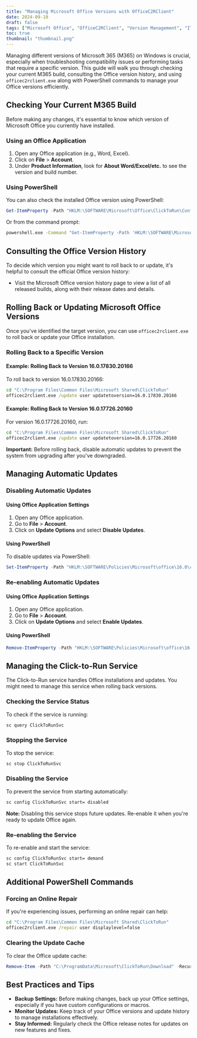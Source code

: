 ```yaml
---
title: "Managing Microsoft Office Versions with OfficeC2RClient"
date: 2024-09-10
draft: false
tags: ["Microsoft Office", "OfficeC2RClient", "Version Management", "IT Admin"]
toc: true
thumbnail: "thumbnail.png"
---
```


Managing different versions of Microsoft 365 (M365) on Windows is crucial, especially when troubleshooting compatibility issues or performing tasks that require a specific version. This guide will walk you through checking your current M365 build, consulting the Office version history, and using `officec2rclient.exe` along with PowerShell commands to manage your Office versions efficiently.

## Checking Your Current M365 Build

Before making any changes, it's essential to know which version of Microsoft Office you currently have installed.

### Using an Office Application

1. Open any Office application (e.g., Word, Excel).
2. Click on **File** > **Account**.
3. Under **Product Information**, look for **About Word/Excel/etc.** to see the version and build number.

### Using PowerShell

You can also check the installed Office version using PowerShell:

```powershell
Get-ItemProperty -Path "HKLM:\SOFTWARE\Microsoft\Office\ClickToRun\Configuration" | Select-Object -Property VersionToReport
```

Or from the command prompt:

```cmd
powershell.exe -Command "Get-ItemProperty -Path 'HKLM:\SOFTWARE\Microsoft\Office\ClickToRun\Configuration' | Select-Object -Property VersionToReport"
```

## Consulting the Office Version History

To decide which version you might want to roll back to or update, it's helpful to consult the official Office version history:

- Visit the Microsoft Office version history page to view a list of all released builds, along with their release dates and details.

## Rolling Back or Updating Microsoft Office Versions

Once you've identified the target version, you can use `officec2rclient.exe` to roll back or update your Office installation.

### Rolling Back to a Specific Version

#### Example: Rolling Back to Version 16.0.17830.20166

To roll back to version 16.0.17830.20166:

```cmd
cd "C:\Program Files\Common Files\Microsoft Shared\ClickToRun"
officec2rclient.exe /update user updatetoversion=16.0.17830.20166
```

#### Example: Rolling Back to Version 16.0.17726.20160

For version 16.0.17726.20160, run:

```cmd
cd "C:\Program Files\Common Files\Microsoft Shared\ClickToRun"
officec2rclient.exe /update user updatetoversion=16.0.17726.20160
```

**Important:** Before rolling back, disable automatic updates to prevent the system from upgrading after you've downgraded.

## Managing Automatic Updates

### Disabling Automatic Updates

#### Using Office Application Settings

1. Open any Office application.
2. Go to **File** > **Account**.
3. Click on **Update Options** and select **Disable Updates**.

#### Using PowerShell

To disable updates via PowerShell:

```powershell
Set-ItemProperty -Path "HKLM:\SOFTWARE\Policies\Microsoft\office\16.0\common\officeupdate" -Name "enableautomaticupdates" -Value 0 -Type DWord
```

### Re-enabling Automatic Updates

#### Using Office Application Settings

1. Open any Office application.
2. Go to **File** > **Account**.
3. Click on **Update Options** and select **Enable Updates**.

#### Using PowerShell

```powershell
Remove-ItemProperty -Path "HKLM:\SOFTWARE\Policies\Microsoft\office\16.0\common\officeupdate" -Name "enableautomaticupdates"
```

## Managing the Click-to-Run Service

The Click-to-Run service handles Office installations and updates. You might need to manage this service when rolling back versions.

### Checking the Service Status

To check if the service is running:

```cmd
sc query ClickToRunSvc
```

### Stopping the Service

To stop the service:

```cmd
sc stop ClickToRunSvc
```

### Disabling the Service

To prevent the service from starting automatically:

```cmd
sc config ClickToRunSvc start= disabled
```

**Note:** Disabling this service stops future updates. Re-enable it when you're ready to update Office again.

### Re-enabling the Service

To re-enable and start the service:

```cmd
sc config ClickToRunSvc start= demand
sc start ClickToRunSvc
```

## Additional PowerShell Commands

### Forcing an Online Repair

If you're experiencing issues, performing an online repair can help:

```cmd
cd "C:\Program Files\Common Files\Microsoft Shared\ClickToRun"
officec2rclient.exe /repair user displaylevel=false
```

### Clearing the Update Cache

To clear the Office update cache:

```powershell
Remove-Item -Path "C:\ProgramData\Microsoft\ClickToRun\Download" -Recurse -Force
```

## Best Practices and Tips

- **Backup Settings:** Before making changes, back up your Office settings, especially if you have custom configurations or macros.
- **Monitor Updates:** Keep track of your Office versions and update history to manage installations effectively.
- **Stay Informed:** Regularly check the Office release notes for updates on new features and fixes.